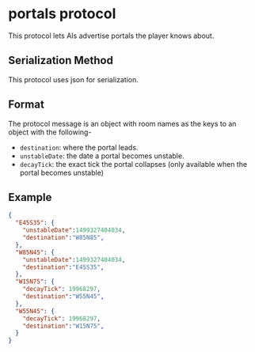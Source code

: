 # portals protocol

This protocol lets AIs advertise portals the player knows about.

## Serialization Method

This protocol uses json for serialization.

## Format

The protocol message is an object with room names as the keys to an object with the following-

* `destination`: where the portal leads.
* `unstableDate`: the date a portal becomes unstable.
* `decayTick`: the exact tick the portal collapses (only available when the portal becomes unstable)


## Example

```json
{
  "E45S35": {
    "unstableDate":1499327404034,
    "destination":"W85N85",
  },
  "W85N45": {
    "unstableDate":1499327404034,
    "destination":"E45S35",
  },
  "W15N75": {
    "decayTick": 19968297,
    "destination":"W55N45",
  },
  "W55N45": {
    "decayTick": 19968297,
    "destination":"W15N75",
  }
}
```
